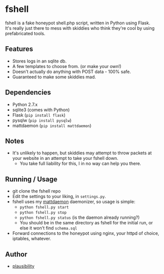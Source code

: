 fshell
======

fshell is a fake honeypot shell.php script, written in Python using Flask.  
It's really just there to mess with skiddies who think they're cool by using prefabricated tools.  

Features
---
+ Stores logs in an sqlite db.
+ A few templates to choose from. (or make your own!)
+ Doesn't actually do anything with POST data - 100% safe.
+ Guaranteed to make some skiddies mad.

Dependencies
---
+ Python 2.7.x
+ sqlite3 (comes with Python)
+ Flask (`pip install flask`)
+ pysqlw (`pip install pysqlw`)
+ mattdaemon (`pip install mattdaemon`)

Notes
---
+ It's unlikely to happen, but skiddies may attempt to throw packets at your website in an attempt to take your fshell down.
    + You take full liability for this, I in no way can help you there.

Running / Usage
---
+ git clone the fshell repo
+ Edit the settings to your liking, in `settings.py`.
+ fshell uses my [mattdaemon](https://github.com/plausibility/mattdaemon) daemonizer, so usage is simple:
    + `python fshell.py start`
    + `python fshell.py stop`
    + `python fshell.py status` (is the daemon already running?)
    + You should be in the same directory as fshell for the initial run, or else it won't find `schema.sql`
+ Forward connections to the honeypot using nginx, your httpd of choice, iptables, whatever.

Author
---
+ [plausibility](https://github.com/plausibility)

